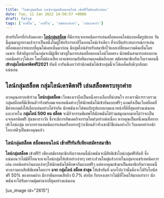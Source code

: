 ```yaml
---
title: 'ไลน์กลุ่มสล็อต หาเข้ากลุ่มสล็อตออนไลน์ เข้าฟรีไม่ต้องฝากก่อน'
date: Tue, 11 Jan 2022 14:50:57 +0000
draft: false
tags: ['คาสิโน', 'คาสิโน', 'สมัครบาคาร่า', 'เล่นบาคาร่า']
---
```


สำหรับใครที่กำลังมองหา [**ไลน์กลุ่มสล็อต**](/archives/) ที่มีการแจกเทคนิคการเล่นสล็อตออนไลน์แบบเต็มรูปแบบ วันนี้คุณมาถูกทางแล้วเราเป็นหนึ่งในผู้ให้บริการคาสิโนออนไลน์เจ้าเดียว ที่จะเปิดประสบการณ์การเล่นสล็อตแตกง่ายแบบที่คุณไม่เคยเห็นมาก่อน มีกลุ่มไลน์สำหรับสมาชิกไว้แลกเปลี่ยนความคิดเห็นโดยเฉพาะ ที่สำคัญภายในกลุ่มจะมีผู้เชี่ยวชาญในการเล่นสล็อตออนไลน์โดยตรง นักพนันสามารถสอบถามเทคนิคต่างๆได้เลย โดยไม่ต้องเสียเวลาแชทถามกับทีมงานแอดมินอีกเลย สมัครสมาชิกกับเว็บเราตอนนี้ **เข้ากลุ่มไลน์เครดิตฟรี2021** ทันที การันตีเลยว่าถ้านักพนันได้เข้ากลุ่มนี้จะได้เคล็ดลับดีๆกลับมาแน่นอน

**ไลน์กลุ่มสล็อต กลุ่มไลน์เครดิตฟรี เล่นสล็อตครบทุกค่าย**
---------------------------------------------------------

หากคุณอยากเข้าร่วม **ไลน์กลุ่มสล็อต** เว็บของเราถือเป็นหนึ่งทางเลือกที่น่าสนใจ ทางเรามีการรวบรวมกลุ่มสล็อตที่มีเซียนตัวจริงพร้อมแจกเทคนิคต่างๆให้นักพนันได้เข้ากันแบบฟรีๆ แถมยังเป็นเว็บสล็อตที่มีค่ายเกมดังให้เลือกเล่นอย่างไม่จำกัด นักพนันจะได้พบกับรูปแบบเกมแนวหน้าที่ดีที่สุดอย่างแน่นอนและภายใน **กลุ่มไลน์ 500 คน สล็อต** จะมีกิจกรรมพิเศษให้นักพนันได้ร่วมสนุกมากมายไม่ว่าจะเป็น แจกเครดิตฟรี ลุ้นของรางวัล ซึ่งจะมีการอัพเดตกิจกรรมใหม่ๆอย่างต่อเนื่อง หากคุณเป็นหนึ่งคนที่อยากเข้าไลน์กลุ่ม อยากทราบเทคนิคการเล่นหรืออยากรู้ว่าเซียนตัวจริงเขามีวิธีเล่นอย่างไร รีบเลยอย่ารอช้าโอกาสดีๆเป็นของคุณแล้ว

### **ไลน์กลุ่มสล็อต สล็อตออนไลน์ เข้าฟรีทันทีเพียงสมัครสมาชิก**

**ไลน์กลุ่มสล็อต** เข้าฟรี!! เพียงสมัครสมาชิกกับเราตอนนี้นักพนันจะมีสิทธิเข้าไลน์กลุ่มฟรีทันที ซึ่งแน่นอนว่าไม่มีที่ไหนจะแจกไลน์กลุ่มให้เข้าอย่างง่ายๆ เพราะส่วนใหญ่แล้วภายในกลุ่มจะแชร์เทคนิคการเล่น เทคนิคทำเงินแบบง่ายๆให้นักพนันได้ศึกษากันแบบฟรีๆ แต่หากคุณเข้ามาเป็นสมาชิกกับเราตอนนี้ทางเรามอบสิทธิพิเศษโดยการ **แจก กลุ่มไลน์ สล็อต ล่าสุด** ให้เข้าทันที มากไปกว่านั้นคือจะได้รับโบนัสฟรี 50% ของยอดฝาก มีการคืนยอดเสียถึง 0.7% ต่อบิล รับรองเลยว่าไม่มีที่ไหนให้มากเท่าเรา นักพนันจะได้รับความคุ้มค่ามากที่สุดอย่างแน่นอน

\[ux\_image id="2615"\]